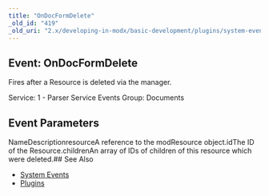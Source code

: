 ```yaml
---
title: "OnDocFormDelete"
_old_id: "419"
_old_uri: "2.x/developing-in-modx/basic-development/plugins/system-events/ondocformdelete"
---
```


## Event: OnDocFormDelete

Fires after a Resource is deleted via the manager.

Service: 1 - Parser Service Events 
Group: Documents

## Event Parameters

NameDescriptionresourceA reference to the modResource object.idThe ID of the Resource.childrenAn array of IDs of children of this resource which were deleted.## See Also

- [System Events](developing-in-modx/basic-development/plugins/system-events "System Events")
- [Plugins](developing-in-modx/basic-development/plugins "Plugins")